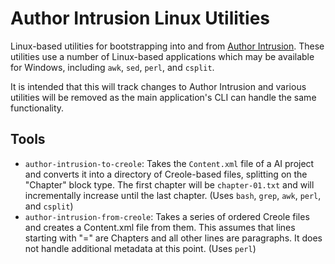 # Author Intrusion Linux Utilities

Linux-based utilities for bootstrapping into and from [Author Intrusion](http://mfgames.com/author-intrusion/). These utilities use a number of Linux-based applications which may be available for Windows, including `awk`, `sed`, `perl`, and `csplit`.

It is intended that this will track changes to Author Intrusion and various utilities will be removed as the main application's CLI can handle the same functionality.

## Tools

* `author-intrusion-to-creole`: Takes the `Content.xml` file of a AI project and converts it into a directory of Creole-based files, splitting on the "Chapter" block type. The first chapter will be `chapter-01.txt` and will incrementally increase until the last chapter. (Uses `bash`, `grep`, `awk`, `perl`, and `csplit`)
* `author-intrusion-from-creole`: Takes a series of ordered Creole files and creates a Content.xml file from them. This assumes that lines starting with "=" are Chapters and all other lines are paragraphs. It does not handle additional metadata at this point. (Uses `perl`)
